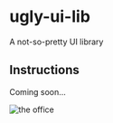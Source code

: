 # ugly-ui-lib
A not-so-pretty UI library 

## Instructions

Coming soon...

![the office](https://i.gifer.com/origin/1d/1d9bcd6a5f296db8c60fb00c6b3fd6c7_w200.gif)
